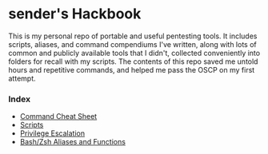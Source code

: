 # sender's Hackbook

This is my personal repo of portable and useful pentesting tools. It includes scripts, aliases, and command compendiums I've written, along with lots of common and publicly available tools that I didn't, collected conveniently into folders for recall with my scripts. The contents of this repo saved me untold hours and repetitive commands, and helped me pass the OSCP on my first attempt.

### Index

- [Command Cheat Sheet](/cheatSheet.md)
- [Scripts](/scripts/)
- [Privilege Escalation](/privEsc/)
- [Bash/Zsh Aliases and Functions](/aliases/)
